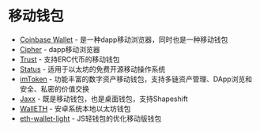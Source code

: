 # 移动钱包

* [Coinbase Wallet](https://github.com/CoinbaseWallet) -   是一种dapp移动浏览器，同时也是一种移动钱包
* [Cipher](https://www.cipherbrowser.com/) - dapp移动浏览器
* [Trust](https://github.com/TrustWallet/trust-wallet-ios) - 支持ERC代币的移动钱包
* [Status](https://github.com/status-im/status-react) - 适用于以太坊的免费开源移动操作系统
* [imToken](https://token.im/) - 功能丰富的数字资产移动钱包，支持多链资产管理、DApp浏览和安全、私密的价值交换
* [Jaxx](https://jaxx.io/) - 既是移动钱包，也是桌面钱包，支持Shapeshift
* [WallETH](https://walleth.org/) - 安卓系统本地以太坊钱包
* [eth-wallet-light](https://github.com/NoahZinsmeister/eth-wallet-light) -   JS轻钱包的优化移动版钱包

